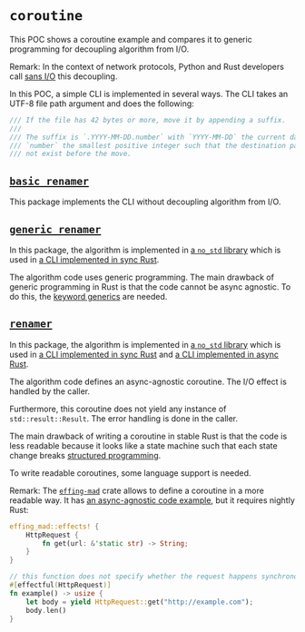 
`coroutine`
===========

This POC shows a coroutine example and compares it to generic programming for decoupling algorithm
from I/O.

Remark: In the context of network protocols, Python and Rust developers call [sans I/O][] this
decoupling.

In this POC, a simple CLI is implemented in several ways. The CLI takes an UTF-8 file path argument
and does the following:

```rust
/// If the file has 42 bytes or more, move it by appending a suffix.
///
/// The suffix is `.YYYY-MM-DD.number` with `YYYY-MM-DD` the current date and
/// `number` the smallest positive integer such that the destination path does
/// not exist before the move.
```

[sans I/O]: https://sans-io.readthedocs.io/

## [`basic_renamer`](./basic_renamer)

This package implements the CLI without decoupling algorithm from I/O.

## [`generic_renamer`](./generic_renamer)

In this package, the algorithm is implemented in [a `no_std` library](./generic_renamer/lib.rs)
which is used in [a CLI implemented in sync Rust](./generic_renamer/main.rs).

The algorithm code uses generic programming. The main drawback of generic programming in Rust is
that the code cannot be async agnostic. To do this, the [keyword generics][] are needed.

[keyword generics]: https://blog.rust-lang.org/inside-rust/2023/02/23/keyword-generics-progress-report-feb-2023.html

## [`renamer`](./renamer)

In this package, the algorithm is implemented in [a `no_std` library](./renamer/lib.rs) which is
used in [a CLI implemented in sync Rust](./renamer/sync_renamer.rs) and
[a CLI implemented in async Rust](./renamer/async_renamer.rs).

The algorithm code defines an async-agnostic coroutine. The I/O effect is handled by the caller.

Furthermore, this coroutine does not yield any instance of `std::result::Result`. The error
handling is done in the caller.

The main drawback of writing a coroutine in stable Rust is that the code is less readable because
it looks like a state machine such that each state change breaks [structured programming][].

To write readable coroutines, some language support is needed.

Remark: The [`effing-mad`][] crate allows to define a coroutine in a more readable way. It has
[an async-agnostic code example][], but it requires nightly Rust:

```rust
effing_mad::effects! {
    HttpRequest {
        fn get(url: &'static str) -> String;
    }
}

// this function does not specify whether the request happens synchronously or asynchronously
#[effectful(HttpRequest)]
fn example() -> usize {
    let body = yield HttpRequest::get("http://example.com");
    body.len()
}
```

[structured programming]: https://en.wikipedia.org/wiki/Structured_programming
[`effing-mad`]: https://crates.io/crates/effing-mad
[an async-agnostic code example]: https://github.com/rosefromthedead/effing-mad/blob/v0.1.0/examples/sync-and-async.rs
